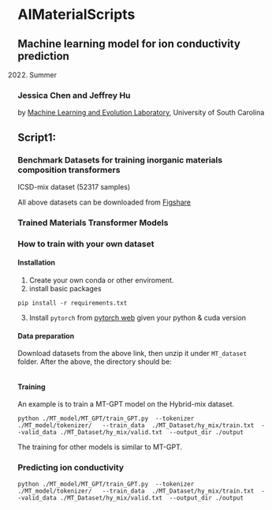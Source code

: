 # AIMaterialScripts

## Machine learning model for ion conductivity prediction

   2022. Summer

### Jessica Chen and Jeffrey Hu

by <a href="http://mleg.cse.sc.edu" target="_blank">Machine Learning and Evolution Laboratory</a>, University of South Carolina




##  Script1: 


### Benchmark Datasets for training inorganic materials composition transformers

ICSD-mix dataset (52317 samples)



All above datasets can be downloaded from [Figshare](https://figshare.com/articles/dataset/MT_dataset/20122796)

### Trained Materials Transformer Models



### How to train with your own dataset

#### Installation
1. Create your own conda or other enviroment.
2. install basic packages
```
pip install -r requirements.txt
```
3. Install `pytorch` from [pytorch web](https://pytorch.org/get-started/previous-versions/) given your python & cuda version


#### Data preparation
Download datasets from the above link, then unzip it under `MT_dataset` folder.
After the above, the directory should be:


```

```
#### Training 
An example is to train a MT-GPT model on the Hybrid-mix dataset. 
```
python ./MT_model/MT_GPT/train_GPT.py  --tokenizer ./MT_model/tokenizer/   --train_data  ./MT_Dataset/hy_mix/train.txt  --valid_data ./MT_Dataset/hy_mix/valid.txt  --output_dir ./output
```
The training for other models is similar to MT-GPT.

### Predicting ion conductivity

```
python ./MT_model/MT_GPT/train_GPT.py  --tokenizer ./MT_model/tokenizer/   --train_data  ./MT_Dataset/hy_mix/train.txt  --valid_data ./MT_Dataset/hy_mix/valid.txt  --output_dir ./output
```


